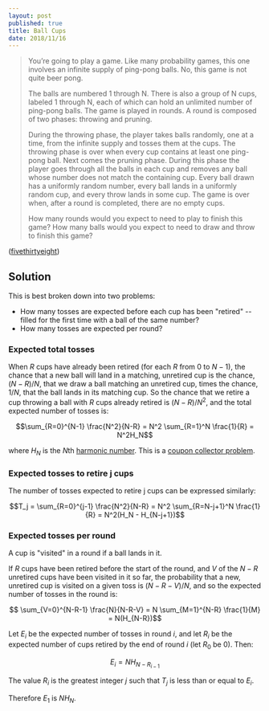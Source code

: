```yaml
---
layout: post
published: true
title: Ball Cups
date: 2018/11/16
---
```


>You’re going to play a game. Like many probability games, this one involves an infinite supply of ping-pong balls. No, this game is not quite beer pong.
>
>The balls are numbered 1 through N. There is also a group of N cups, labeled 1 through N, each of which can hold an unlimited number of ping-pong balls. The game is played in rounds. A round is composed of two phases: throwing and pruning.
>
>During the throwing phase, the player takes balls randomly, one at a time, from the infinite supply and tosses them at the cups. The throwing phase is over when every cup contains at least one ping-pong ball.
Next comes the pruning phase. During this phase the player goes through all the balls in each cup and removes any ball whose number does not match the containing cup.
Every ball drawn has a uniformly random number, every ball lands in a uniformly random cup, and every throw lands in some cup. The game is over when, after a round is completed, there are no empty cups.
>
>How many rounds would you expect to need to play to finish this game? How many balls would you expect to need to draw and throw to finish this game?

<!--more-->

([fivethirtyeight](https://fivethirtyeight.com/features/the-riddler-just-had-to-go-and-reinvent-beer-pong/))


## Solution

This is best broken down into two problems:
- How many tosses are expected before each cup has been "retired" -- filled for the first time with a ball of the same number?
- How many tosses are expected per round?

### Expected total tosses

When $R$ cups have already been retired (for each $R$ from $0$ to $N-1$), the chance that a new ball will land in a matching, unretired cup is the chance, $(N-R)/N$, that we draw a ball matching an unretired cup, times the chance, $1/N$, that the ball lands in its matching cup.  So the chance that we retire a cup throwing a ball with $R$ cups already retired is $(N-R)/N^2$, and the total expected number of tosses is: 

$$\sum_{R=0}^{N-1} \frac{N^2}{N-R} = N^2 \sum_{R=1}^N \frac{1}{R} = N^2H_N$$

where $H_N$ is the $N$th [harmonic number](https://en.wikipedia.org/wiki/Harmonic_number).  This is a [coupon collector problem](https://en.wikipedia.org/wiki/Coupon_collector%27s_problem).

### Expected tosses to retire j cups

The number of tosses expected to retire j cups can be expressed similarly:

$$T_j = \sum_{R=0}^{j-1} \frac{N^2}{N-R} = N^2 \sum_{R=N-j+1}^N \frac{1}{R} = N^2(H_N - H_{N-j+1})$$


### Expected tosses per round

A cup is "visited" in a round if a ball lands in it.

If $R$ cups have been retired before the start of the round, and $V$ of the $N-R$ unretired cups have been visited in it so far, the probability that a new, unretired cup is visited on a given toss is $(N-R-V)/N$, and so the expected number of tosses in the round is:

$$ \sum_{V=0}^{N-R-1} \frac{N}{N-R-V} = N \sum_{M=1}^{N-R} \frac{1}{M} = N(H_{N-R})$$

Let $E_i$ be the expected number of tosses in round $i$, and let $R_i$ be the expected number of cups retired by the end of round $i$ (let $R_0$ be $0$).  Then:

$$E_i = NH_{N-R_{i-1}}$$ 

The value $R_i$ is the greatest integer $j$ such that $T_j$ is less than or equal to $E_i$.

Therefore $E_1$ is $NH_N$.



<br>
